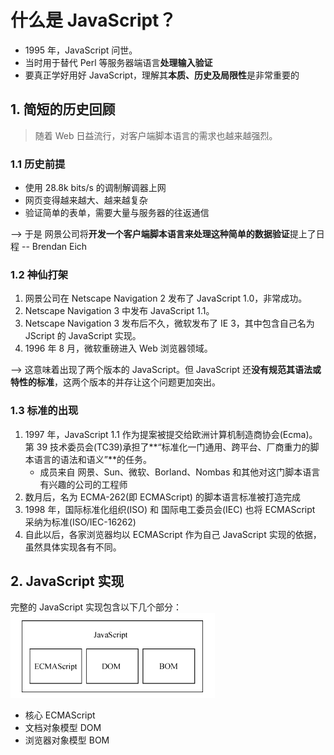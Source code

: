<!--
 * @Author: East
 * @Date: 2022-01-13 17:10:23
 * @LastEditTime: 2022-01-13 17:41:00
 * @LastEditors: Please set LastEditors
 * @Description: 1. js 历史回顾
                 2. js 是什么
                 3. js 与 ECMAScript 的关系
                 4. JavaScript 的不同版本
 * @FilePath: \forGreaterGood\javascript\js红宝书4\1-什么是JavaScript.md
-->

# 什么是 JavaScript？

- 1995 年，JavaScript 问世。
- 当时用于替代 Perl 等服务器端语言**处理输入验证**
- 要真正学好用好 JavaScript，理解其**本质、历史及局限性**是非常重要的

## 1. 简短的历史回顾

> 随着 Web 日益流行，对客户端脚本语言的需求也越来越强烈。

### 1.1 历史前提

- 使用 28.8k bits/s 的调制解调器上网
- 网页变得越来越大、越来越复杂
- 验证简单的表单，需要大量与服务器的往返通信

--> 于是 网景公司将**开发一个客户端脚本语言来处理这种简单的数据验证**提上了日程 -- Brendan Eich

### 1.2 神仙打架

1. 网景公司在 Netscape Navigation 2 发布了 JavaScript 1.0，非常成功。
2. Netscape Navigation 3 中发布 JavaScript 1.1。
3. Netscape Navigation 3 发布后不久，微软发布了 IE 3，其中包含自己名为 JScript 的 JavaScript 实现。
4. 1996 年 8 月，微软重磅进入 Web 浏览器领域。

--> 这意味着出现了两个版本的 JavaScript。但 JavaScript 还**没有规范其语法或特性的标准**，这两个版本的并存让这个问题更加突出。

### 1.3 标准的出现

1. 1997 年，JavaScript 1.1 作为提案被提交给欧洲计算机制造商协会(Ecma)。第 39 技术委员会(TC39)承担了**“标准化一门通用、跨平台、厂商重力的脚本语言的语法和语义”**的任务。
   - 成员来自 网景、Sun、微软、Borland、Nombas 和其他对这门脚本语言有兴趣的公司的工程师
2. 数月后，名为 ECMA-262(即 ECMAScript) 的脚本语言标准被打造完成
3. 1998 年，国际标准化组织(ISO) 和 国际电工委员会(IEC) 也将 ECMAScript 采纳为标准(ISO/IEC-16262)
4. 自此以后，各家浏览器均以 ECMAScript 作为自己 JavaScript 实现的依据，虽然具体实现各有不同。

## 2. JavaScript 实现

完整的 JavaScript 实现包含以下几个部分：![JavaScript 组成部分](./imgs/1-js组成部分.png)

- 核心 ECMAScript
- 文档对象模型 DOM
- 浏览器对象模型 BOM
